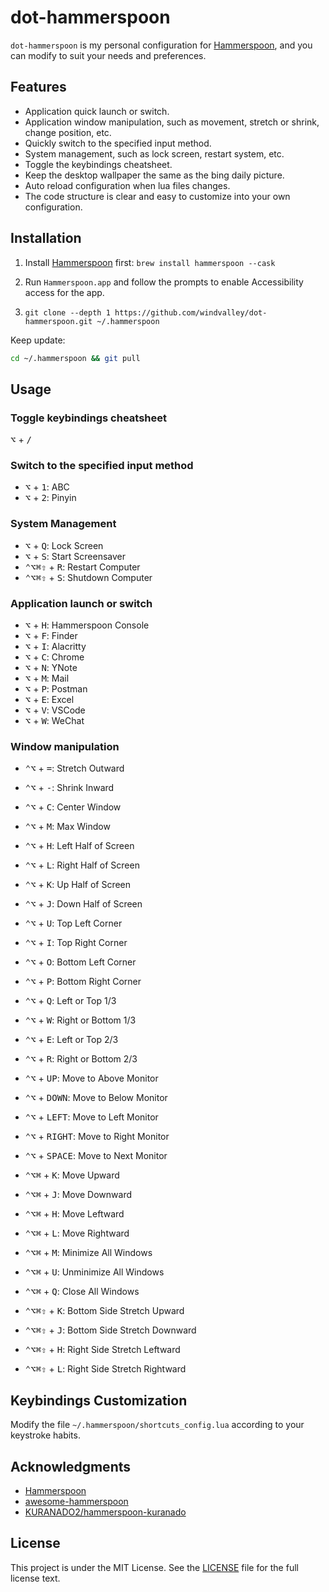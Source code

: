 # dot-hammerspoon

`dot-hammerspoon` is my personal configuration for [Hammerspoon](http://www.hammerspoon.org/), and you can modify to suit your needs and preferences.

## Features

- Application quick launch or switch.
- Application window manipulation, such as movement, stretch or shrink, change position, etc.
- Quickly switch to the specified input method.
- System management, such as lock screen, restart system, etc.
- Toggle the keybindings cheatsheet.
- Keep the desktop wallpaper the same as the bing daily picture.
- Auto reload configuration when lua files changes.
- The code structure is clear and easy to customize into your own configuration.

## Installation

1. Install [Hammerspoon](http://www.hammerspoon.org/) first: `brew install hammerspoon --cask`

2. Run `Hammerspoon.app` and follow the prompts to enable Accessibility access for the app.

3. `git clone --depth 1 https://github.com/windvalley/dot-hammerspoon.git ~/.hammerspoon`

Keep update:

```sh
cd ~/.hammerspoon && git pull
```

## Usage

### Toggle keybindings cheatsheet

<kbd>⌥</kbd> + <kbd>/</kbd>

### Switch to the specified input method

- <kbd>⌥</kbd> + <kbd>1</kbd>: ABC
- <kbd>⌥</kbd> + <kbd>2</kbd>: Pinyin

### System Management

- <kbd>⌥</kbd> + <kbd>Q</kbd>: Lock Screen
- <kbd>⌥</kbd> + <kbd>S</kbd>: Start Screensaver
- <kbd>⌃</kbd><kbd>⌥</kbd><kbd>⌘</kbd><kbd>⇧</kbd> + <kbd>R</kbd>: Restart Computer
- <kbd>⌃</kbd><kbd>⌥</kbd><kbd>⌘</kbd><kbd>⇧</kbd> + <kbd>S</kbd>: Shutdown Computer

### Application launch or switch

- <kbd>⌥</kbd> + <kbd>H</kbd>: Hammerspoon Console
- <kbd>⌥</kbd> + <kbd>F</kbd>: Finder
- <kbd>⌥</kbd> + <kbd>I</kbd>: Alacritty
- <kbd>⌥</kbd> + <kbd>C</kbd>: Chrome
- <kbd>⌥</kbd> + <kbd>N</kbd>: YNote
- <kbd>⌥</kbd> + <kbd>M</kbd>: Mail
- <kbd>⌥</kbd> + <kbd>P</kbd>: Postman
- <kbd>⌥</kbd> + <kbd>E</kbd>: Excel
- <kbd>⌥</kbd> + <kbd>V</kbd>: VSCode
- <kbd>⌥</kbd> + <kbd>W</kbd>: WeChat

### Window manipulation

- <kbd>⌃</kbd><kbd>⌥</kbd> + <kbd>=</kbd>: Stretch Outward
- <kbd>⌃</kbd><kbd>⌥</kbd> + <kbd>-</kbd>: Shrink Inward

- <kbd>⌃</kbd><kbd>⌥</kbd> + <kbd>C</kbd>: Center Window
- <kbd>⌃</kbd><kbd>⌥</kbd> + <kbd>M</kbd>: Max Window

- <kbd>⌃</kbd><kbd>⌥</kbd> + <kbd>H</kbd>: Left Half of Screen
- <kbd>⌃</kbd><kbd>⌥</kbd> + <kbd>L</kbd>: Right Half of Screen
- <kbd>⌃</kbd><kbd>⌥</kbd> + <kbd>K</kbd>: Up Half of Screen
- <kbd>⌃</kbd><kbd>⌥</kbd> + <kbd>J</kbd>: Down Half of Screen

- <kbd>⌃</kbd><kbd>⌥</kbd> + <kbd>U</kbd>: Top Left Corner
- <kbd>⌃</kbd><kbd>⌥</kbd> + <kbd>I</kbd>: Top Right Corner
- <kbd>⌃</kbd><kbd>⌥</kbd> + <kbd>O</kbd>: Bottom Left Corner
- <kbd>⌃</kbd><kbd>⌥</kbd> + <kbd>P</kbd>: Bottom Right Corner

- <kbd>⌃</kbd><kbd>⌥</kbd> + <kbd>Q</kbd>: Left or Top 1/3
- <kbd>⌃</kbd><kbd>⌥</kbd> + <kbd>W</kbd>: Right or Bottom 1/3
- <kbd>⌃</kbd><kbd>⌥</kbd> + <kbd>E</kbd>: Left or Top 2/3
- <kbd>⌃</kbd><kbd>⌥</kbd> + <kbd>R</kbd>: Right or Bottom 2/3

- <kbd>⌃</kbd><kbd>⌥</kbd> + <kbd>UP</kbd>: Move to Above Monitor
- <kbd>⌃</kbd><kbd>⌥</kbd> + <kbd>DOWN</kbd>: Move to Below Monitor
- <kbd>⌃</kbd><kbd>⌥</kbd> + <kbd>LEFT</kbd>: Move to Left Monitor
- <kbd>⌃</kbd><kbd>⌥</kbd> + <kbd>RIGHT</kbd>: Move to Right Monitor
- <kbd>⌃</kbd><kbd>⌥</kbd> + <kbd>SPACE</kbd>: Move to Next Monitor

- <kbd>⌃</kbd><kbd>⌥</kbd><kbd>⌘</kbd> + <kbd>K</kbd>: Move Upward
- <kbd>⌃</kbd><kbd>⌥</kbd><kbd>⌘</kbd> + <kbd>J</kbd>: Move Downward
- <kbd>⌃</kbd><kbd>⌥</kbd><kbd>⌘</kbd> + <kbd>H</kbd>: Move Leftward
- <kbd>⌃</kbd><kbd>⌥</kbd><kbd>⌘</kbd> + <kbd>L</kbd>: Move Rightward

- <kbd>⌃</kbd><kbd>⌥</kbd><kbd>⌘</kbd> + <kbd>M</kbd>: Minimize All Windows
- <kbd>⌃</kbd><kbd>⌥</kbd><kbd>⌘</kbd> + <kbd>U</kbd>: Unminimize All Windows
- <kbd>⌃</kbd><kbd>⌥</kbd><kbd>⌘</kbd> + <kbd>Q</kbd>: Close All Windows

- <kbd>⌃</kbd><kbd>⌥</kbd><kbd>⌘</kbd><kbd>⇧</kbd> + <kbd>K</kbd>: Bottom Side Stretch Upward
- <kbd>⌃</kbd><kbd>⌥</kbd><kbd>⌘</kbd><kbd>⇧</kbd> + <kbd>J</kbd>: Bottom Side Stretch Downward
- <kbd>⌃</kbd><kbd>⌥</kbd><kbd>⌘</kbd><kbd>⇧</kbd> + <kbd>H</kbd>: Right Side Stretch Leftward
- <kbd>⌃</kbd><kbd>⌥</kbd><kbd>⌘</kbd><kbd>⇧</kbd> + <kbd>L</kbd>: Right Side Stretch Rightward

## Keybindings Customization

Modify the file `~/.hammerspoon/shortcuts_config.lua` according to your keystroke habits.

## Acknowledgments

- [Hammerspoon](https://github.com/Hammerspoon/hammerspoon)
- [awesome-hammerspoon](https://github.com/ashfinal/awesome-hammerspoon)
- [KURANADO2/hammerspoon-kuranado](https://github.com/KURANADO2/hammerspoon-kuranado)

## License

This project is under the MIT License.
See the [LICENSE](LICENSE) file for the full license text.
